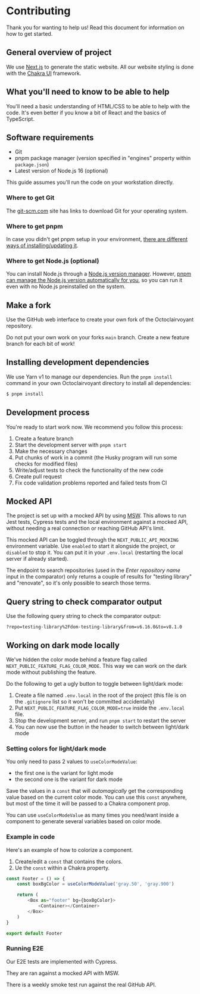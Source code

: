 # Contributing

Thank you for wanting to help us!
Read this document for information on how to get started.

## General overview of project

We use [Next.js](https://nextjs.org/) to generate the static website.
All our website styling is done with the [Chakra UI](https://chakra-ui.com/) framework.

## What you'll need to know to be able to help

You'll need a basic understanding of HTML/CSS to be able to help with the code.
It's even better if you know a bit of React and the basics of TypeScript.

## Software requirements

- Git
- pnpm package manager (version specified in "engines" property within `package.json`)
- Latest version of Node.js 16 (optional)

This guide assumes you'll run the code on your workstation directly.

### Where to get Git

The [git-scm.com](https://git-scm.com/) site has links to download Git for your operating system.

### Where to get pnpm

In case you didn't get pnpm setup in your environment, [there are different ways of installing/updating it](https://pnpm.io/installation).

### Where to get Node.js (optional)

You can install Node.js through a [Node.js version manager](https://docs.npmjs.com/cli/v7/configuring-npm/install#using-a-node-version-manager-to-install-nodejs-and-npm).
However, [pnpm can manage the Node.js version automatically for you](https://pnpm.io/blog/2021/12/29/yearly-update#managing-nodejs-versions-since-v6120), so you can run it even with no Node.js preinstalled on the system.

## Make a fork

Use the GitHub web interface to create your own fork of the Octoclairvoyant repository.

Do not put your own work on your forks `main` branch.
Create a new feature branch for each bit of work!

## Installing development dependencies

We use Yarn v1 to manage our dependencies.
Run the `pnpm install` command in your own Octoclairvoyant directory to install all dependencies:

```bash
$ pnpm install
```

## Development process

You're ready to start work now.
We recommend you follow this process:

1. Create a feature branch
1. Start the development server with `pnpm start`
1. Make the necessary changes
1. Put chunks of work in a commit (the Husky program will run some checks for modified files)
1. Write/adjust tests to check the functionality of the new code
1. Create pull request
1. Fix code validation problems reported and failed tests from CI

## Mocked API

The project is set up with a mocked API by using [MSW](https://mswjs.io/). This allows to run Jest tests, Cypress tests and the local environment against a mocked API, without needing a real connection or reaching GitHub API's limit.

This mocked API can be toggled through the `NEXT_PUBLIC_API_MOCKING` environment variable. Use `enabled` to start it alongside the project, or `disabled` to stop it. You can put it in your `.env.local` (restarting the local server if already started).

The endpoint to search repositories (used in the _Enter repository name_ input in the comparator) only returns a couple of results for "testing library" and "renovate", so it's only possible to search those terms.

## Query string to check comparator output

Use the following query string to check the comparator output:

```
?repo=testing-library%2Fdom-testing-library&from=v6.16.0&to=v8.1.0
```

## Working on dark mode locally

We've hidden the color mode behind a feature flag called `NEXT_PUBLIC_FEATURE_FLAG_COLOR_MODE`.
This way we can work on the dark mode without publishing the feature.

Do the following to get a ugly button to toggle between light/dark mode:

1. Create a file named `.env.local` in the root of the project (this file is on the `.gitignore` list so it won't be committed accidentally)
1. Put `NEXT_PUBLIC_FEATURE_FLAG_COLOR_MODE=true` inside the `.env.local` file.
1. Stop the development server, and run `pnpm start` to restart the server
1. You can now use the button in the header to switch between light/dark mode

### Setting colors for light/dark mode

You only need to pass 2 values to `useColorModeValue`:

- the first one is the variant for light mode
- the second one is the variant for dark mode

Save the values in a `const` that will _automagically_ get the corresponding value based on the current color mode.
You can use this `const` anywhere, but most of the time it will be passed to a Chakra component prop.

You can use `useColorModeValue` as many times you need/want inside a component to generate several variables based on color mode.

### Example in code

Here's an example of how to colorize a component.

1. Create/edit a `const` that contains the colors.
1. Ue the `const` within a Chakra property.

```typescript
const Footer = () => {
	const boxBgColor = useColorModeValue('gray.50', 'gray.900')

	return (
		<Box as="footer" bg={boxBgColor}>
			<Container></Container>
		</Box>
	)
}

export default Footer
```

### Running E2E

Our E2E tests are implemented with Cypress.

They are ran against a mocked API with MSW.

There is a weekly smoke test run against the real GitHub API.
